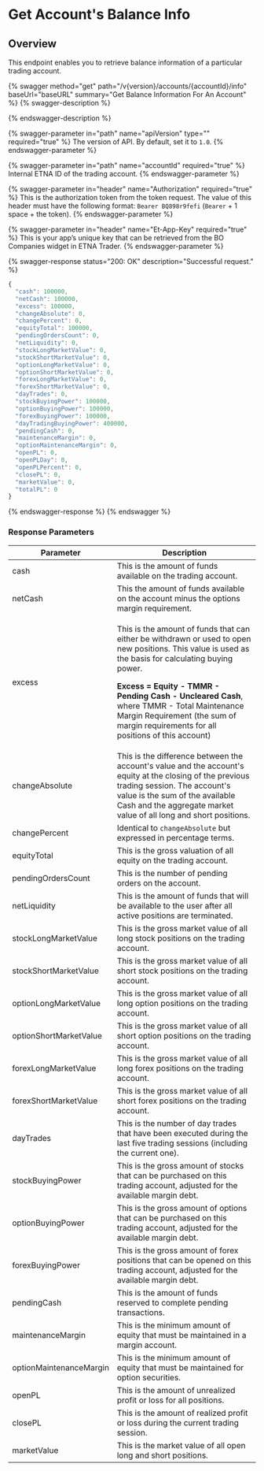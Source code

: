 # Get Account's Balance Info

## Overview

This endpoint enables you to retrieve balance information of a particular trading account.

{% swagger method="get" path="/v{version}/accounts/{accountId}/info" baseUrl="baseURL" summary="Get Balance Information For An Account" %}
{% swagger-description %}

{% endswagger-description %}

{% swagger-parameter in="path" name="apiVersion" type="" required="true" %}
The version of API. By default, set it to `1.0`.
{% endswagger-parameter %}

{% swagger-parameter in="path" name="accountId" required="true" %}
Internal ETNA ID of the trading account.
{% endswagger-parameter %}

{% swagger-parameter in="header" name="Authorization" required="true" %}
This is the authorization token from the token request. The value of this header must have the following format: `Bearer BQ898r9fefi` (`Bearer` + 1 space + the token).
{% endswagger-parameter %}

{% swagger-parameter in="header" name="Et-App-Key" required="true" %}
This is your app’s unique key that can be retrieved from the BO Companies widget in ETNA Trader.
{% endswagger-parameter %}

{% swagger-response status="200: OK" description="Successful request." %}
```javascript
{
  "cash": 100000,
  "netCash": 100000,
  "excess": 100000,
  "changeAbsolute": 0,
  "changePercent": 0,
  "equityTotal": 100000,
  "pendingOrdersCount": 0,
  "netLiquidity": 0,
  "stockLongMarketValue": 0,
  "stockShortMarketValue": 0,
  "optionLongMarketValue": 0,
  "optionShortMarketValue": 0,
  "forexLongMarketValue": 0,
  "forexShortMarketValue": 0,
  "dayTrades": 0,
  "stockBuyingPower": 100000,
  "optionBuyingPower": 100000,
  "forexBuyingPower": 100000,
  "dayTradingBuyingPower": 400000,
  "pendingCash": 0,
  "maintenanceMargin": 0,
  "optionMaintenanceMargin": 0,
  "openPL": 0,
  "openPLDay": 0,
  "openPLPercent": 0,
  "closePL": 0,
  "marketValue": 0,
  "totalPL": 0
}
```
{% endswagger-response %}
{% endswagger %}



### Response Parameters

| Parameter               | Description                                                                                                                                                                                                                                                                                                                                                      |
| ----------------------- | ---------------------------------------------------------------------------------------------------------------------------------------------------------------------------------------------------------------------------------------------------------------------------------------------------------------------------------------------------------------- |
| cash                    | This is the amount of funds available on the trading account.                                                                                                                                                                                                                                                                                                    |
| netCash                 | This the amount of funds available on the account minus the options margin requirement.                                                                                                                                                                                                                                                                          |
| excess                  | <p>This is the amount of funds that can either be withdrawn or used to open new positions. This value is used as the basis for calculating buying power.</p><p><strong>Excess = Equity - TMMR - Pending Cash - Uncleared Cash</strong>, where TMMR - Total Maintenance Margin Requirement (the sum of margin requirements for all positions of this account)</p> |
| changeAbsolute          | This is the difference between the account's value and the account's equity at the closing of the previous trading session. The account's value is the sum of the available Cash and the aggregate market value of all long and short positions.                                                                                                                 |
| changePercent           | Identical to `changeAbsolute` but expressed in percentage terms.                                                                                                                                                                                                                                                                                                 |
| equityTotal             | This is the gross valuation of all equity on the trading account.                                                                                                                                                                                                                                                                                                |
| pendingOrdersCount      | This is the number of pending orders on the account.                                                                                                                                                                                                                                                                                                             |
| netLiquidity            | This is the amount of funds that will be available to the user after all active positions are terminated.                                                                                                                                                                                                                                                        |
| stockLongMarketValue    | This is the gross market value of all long stock positions on the trading account.                                                                                                                                                                                                                                                                               |
| stockShortMarketValue   | This is the gross market value of all short stock positions on the trading account.                                                                                                                                                                                                                                                                              |
| optionLongMarketValue   | This is the gross market value of all long option positions on the trading account.                                                                                                                                                                                                                                                                              |
| optionShortMarketValue  | This is the gross market value of all short option positions on the trading account.                                                                                                                                                                                                                                                                             |
| forexLongMarketValue    | This is the gross market value of all long forex positions on the trading account.                                                                                                                                                                                                                                                                               |
| forexShortMarketValue   | This is the gross market value of all short forex positions on the trading account.                                                                                                                                                                                                                                                                              |
| dayTrades               | This is the number of day trades that have been executed during the last five trading sessions (including the current one).                                                                                                                                                                                                                                      |
| stockBuyingPower        | This is the gross amount of stocks that can be purchased on this trading account, adjusted for the available margin debt.                                                                                                                                                                                                                                        |
| optionBuyingPower       | This is the gross amount of options that can be purchased on this trading account, adjusted for the available margin debt.                                                                                                                                                                                                                                       |
| forexBuyingPower        | This is the gross amount of forex positions that can be opened on this trading account, adjusted for the available margin debt.                                                                                                                                                                                                                                  |
| pendingCash             | This is the amount of funds reserved to complete pending transactions.                                                                                                                                                                                                                                                                                           |
| maintenanceMargin       | This is the minimum amount of equity that must be maintained in a margin account.                                                                                                                                                                                                                                                                                |
| optionMaintenanceMargin | This is the minimum amount of equity that must be maintained for option securities.                                                                                                                                                                                                                                                                              |
| openPL                  | This is the amount of unrealized profit or loss for all positions.                                                                                                                                                                                                                                                                                               |
| closePL                 | This is the amount of realized profit or loss during the current trading session.                                                                                                                                                                                                                                                                                |
| marketValue             | This is the market value of all open long and short positions.                                                                                                                                                                                                                                                                                                   |
